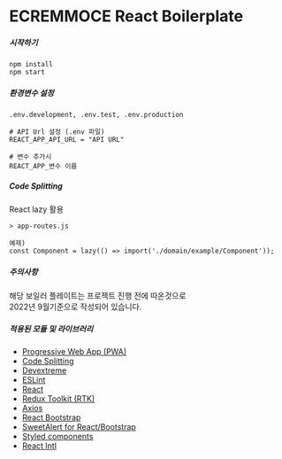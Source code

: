 # ECREMMOCE React Boilerplate

##### 시작하기
```
npm install
npm start
```

##### 환경변수 설정
```
.env.development, .env.test, .env.production

# API Url 설정 (.env 파일)
REACT_APP_API_URL = "API URL"

# 변수 추가시 
REACT_APP_변수 이름
```

##### Code Splitting
React lazy 활용
```
> app-routes.js

예제)
const Component = lazy(() => import('./domain/example/Component'));
```

##### 주의사항
해당 보일러 플레이트는 프로젝트 진행 전에 따온것으로  
2022년 9월기준으로 작성되어 있습니다.


##### 적용된 모듈 및 라이브러리
- [Progressive Web App (PWA)](https://developer.mozilla.org/en-US/docs/Web/Progressive_web_apps)
- [Code Splitting](https://reactjs.org/docs/code-splitting.html)
- [Devextreme](https://js.devexpress.com/Documentation/Guide/React_Components/DevExtreme_React_Components/)
- [ESLint](https://eslint.org/)
- [React](https://reactjs.org/)
- [Redux Toolkit (RTK)](https://redux-toolkit.js.org/)
- [Axios](https://github.com/axios/axios)
- [React Bootstrap](https://react-bootstrap.github.io/)
- [SweetAlert for React/Bootstrap](http://djorg83.github.io/react-bootstrap-sweetalert/)
- [Styled components](https://github.com/styled-components/styled-components)
- [React Intl](https://github.com/formatjs/formatjs)